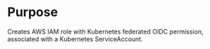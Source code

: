 # Purpose

Creates AWS IAM role with Kubernetes federated OIDC permission, associated with a Kubernetes ServiceAccount.
